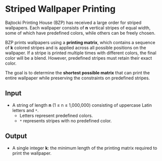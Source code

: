 # Striped Wallpaper Printing  

Bajtocki Printing House (BZP) has received a large order for striped wallpapers. Each wallpaper consists of **n** vertical stripes of equal width, some of which have predefined colors, while others can be freely chosen.  

BZP prints wallpapers using a **printing matrix**, which contains a sequence of **k** colored stripes and is applied across all possible positions on the wallpaper. If a stripe is printed multiple times with different colors, the final color will be a blend. However, predefined stripes must retain their exact color.  

The goal is to determine the **shortest possible matrix** that can print the entire wallpaper while preserving the constraints on predefined stripes.  

## Input  
- A string of length **n** (1 ≤ n ≤ 1,000,000) consisting of uppercase Latin letters and `*`.  
  - Letters represent predefined colors.  
  - `*` represents stripes with no predefined color.  

## Output  
- A single integer **k**: the minimum length of the printing matrix required to print the wallpaper.  
